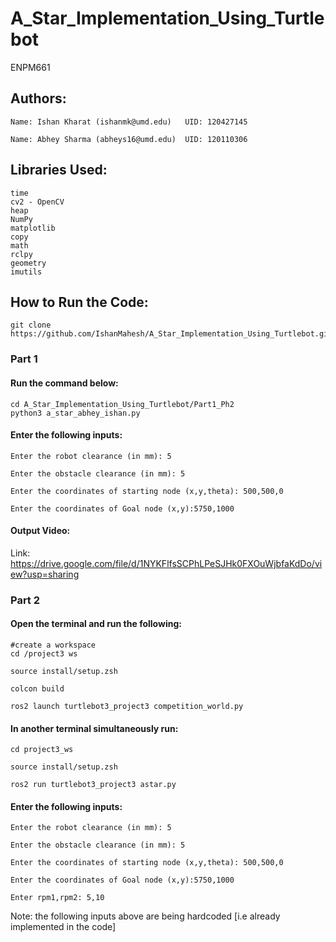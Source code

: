 # A_Star_Implementation_Using_Turtlebot
ENPM661


## Authors:

    Name: Ishan Kharat (ishanmk@umd.edu)   UID: 120427145

    Name: Abhey Sharma (abheys16@umd.edu)  UID: 120110306




## Libraries Used:

    time
    cv2 - OpenCV
    heap
    NumPy
    matplotlib
    copy
    math
    rclpy
    geometry
    imutils
    



## How to Run the Code:

    git clone https://github.com/IshanMahesh/A_Star_Implementation_Using_Turtlebot.git

### Part 1

#### Run the command below:

    cd A_Star_Implementation_Using_Turtlebot/Part1_Ph2
    python3 a_star_abhey_ishan.py

#### Enter the following inputs:
    
    Enter the robot clearance (in mm): 5
    
    Enter the obstacle clearance (in mm): 5
    
    Enter the coordinates of starting node (x,y,theta): 500,500,0
    
    Enter the coordinates of Goal node (x,y):5750,1000
    

#### Output Video:

Link: https://drive.google.com/file/d/1NYKFlfsSCPhLPeSJHk0FXOuWjbfaKdDo/view?usp=sharing


### Part 2

#### Open the terminal and run the following:

    #create a workspace
    cd /project3 ws

    source install/setup.zsh

    colcon build

    ros2 launch turtlebot3_project3 competition_world.py



#### In another terminal simultaneously run:

    cd project3_ws

    source install/setup.zsh

    ros2 run turtlebot3_project3 astar.py




#### Enter the following inputs:
    
    Enter the robot clearance (in mm): 5
    
    Enter the obstacle clearance (in mm): 5
    
    Enter the coordinates of starting node (x,y,theta): 500,500,0
    
    Enter the coordinates of Goal node (x,y):5750,1000
    
    Enter rpm1,rpm2: 5,10

Note: the following inputs above are being hardcoded [i.e already implemented in the code]



    
